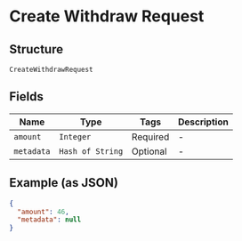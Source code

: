 
# Create Withdraw Request

## Structure

`CreateWithdrawRequest`

## Fields

| Name | Type | Tags | Description |
|  --- | --- | --- | --- |
| `amount` | `Integer` | Required | - |
| `metadata` | `Hash of String` | Optional | - |

## Example (as JSON)

```json
{
  "amount": 46,
  "metadata": null
}
```

